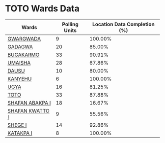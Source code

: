 
# TOTO Wards Data

| Wards | Polling Units | Location Data Completion (%) |
| ---- | ----- | ------- |
| [GWARGWADA](./wards/16967-gwargwada) | 9 | 100.00% |
| [GADAGWA](./wards/16968-gadagwa) | 20 | 85.00% |
| [BUGAKARMO](./wards/16969-bugakarmo) | 33 | 90.91% |
| [UMAISHA](./wards/16970-umaisha) | 28 | 67.86% |
| [DAUSU](./wards/16971-dausu) | 10 | 80.00% |
| [KANYEHU](./wards/16972-kanyehu) | 6 | 100.00% |
| [UGYA](./wards/16973-ugya) | 16 | 81.25% |
| [TOTO](./wards/16974-toto) | 33 | 87.88% |
| [SHAFAN ABAKPA I](./wards/16975-shafan-abakpa-i) | 18 | 16.67% |
| [SHAFAN KWATTO I](./wards/16976-shafan-kwatto-i) | 9 | 55.56% |
| [SHEGE I](./wards/16977-shege-i) | 14 | 92.86% |
| [KATAKPA I](./wards/16978-katakpa-i) | 8 | 100.00% |





